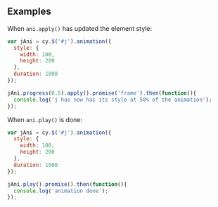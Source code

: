 ## Examples

When `ani.apply()` has updated the element style:

```js
var jAni = cy.$('#j').animation({
  style: {
    width: 100,
    height: 200
  },
  duration: 1000
});

jAni.progress(0.5).apply().promise('frame').then(function(){
  console.log('j has now has its style at 50% of the animation');
});
```

When `ani.play()` is done:

```js
var jAni = cy.$('#j').animation({
  style: {
    width: 100,
    height: 200
  },
  duration: 1000
});

jAni.play().promise().then(function(){
  console.log('animation done');
});
```

